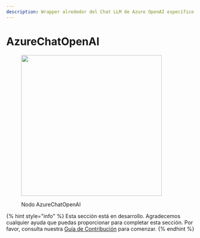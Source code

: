 ```yaml
---
description: Wrapper alrededor del Chat LLM de Azure OpenAI específico para LlamaIndex.
---
```


# AzureChatOpenAI

<figure><img src="../../../.gitbook/assets/up-018.png" alt="" width="375"><figcaption><p>Nodo AzureChatOpenAI</p></figcaption></figure>

{% hint style="info" %}
Esta sección está en desarrollo. Agradecemos cualquier ayuda que puedas proporcionar para completar esta sección. Por favor, consulta nuestra [Guía de Contribución](../../../contributing/) para comenzar.
{% endhint %}
